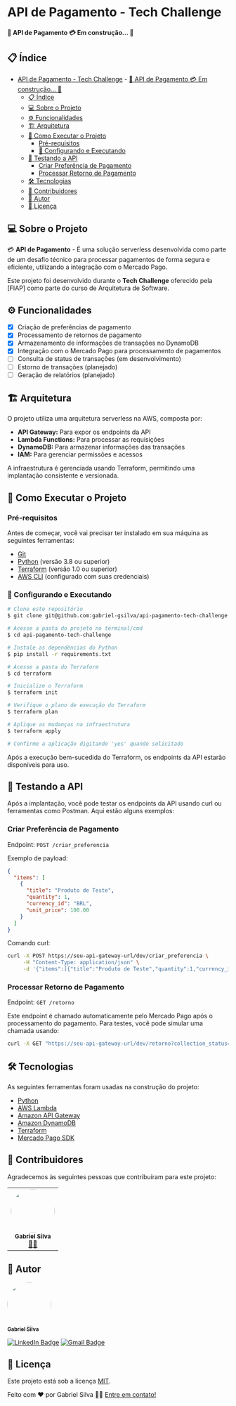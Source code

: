
# API de Pagamento - Tech Challenge

#### 🚧  API de Pagamento 💳 Em construção... 🚧

## 📋 Índice

- [API de Pagamento - Tech Challenge](#api-de-pagamento---tech-challenge)
      - [🚧  API de Pagamento 💳 Em construção... 🚧](#--api-de-pagamento--em-construção-)
  - [📋 Índice](#-índice)
  - [💻 Sobre o Projeto](#-sobre-o-projeto)
  - [⚙️ Funcionalidades](#️-funcionalidades)
  - [🏗 Arquitetura](#-arquitetura)
  - [🚀 Como Executar o Projeto](#-como-executar-o-projeto)
    - [Pré-requisitos](#pré-requisitos)
    - [🎲 Configurando e Executando](#-configurando-e-executando)
  - [🧪 Testando a API](#-testando-a-api)
    - [Criar Preferência de Pagamento](#criar-preferência-de-pagamento)
    - [Processar Retorno de Pagamento](#processar-retorno-de-pagamento)
  - [🛠 Tecnologias](#-tecnologias)
  - [👥 Contribuidores](#-contribuidores)
  - [🦸 Autor](#-autor)
  - [📝 Licença](#-licença)

## 💻 Sobre o Projeto

💳 **API de Pagamento** - É uma solução serverless desenvolvida como parte de um desafio técnico para processar pagamentos de forma segura e eficiente, utilizando a integração com o Mercado Pago.

Este projeto foi desenvolvido durante o **Tech Challenge** oferecido pela [FIAP] como parte do curso de Arquitetura de Software.

## ⚙️ Funcionalidades

- [x] Criação de preferências de pagamento
- [x] Processamento de retornos de pagamento
- [x] Armazenamento de informações de transações no DynamoDB
- [x] Integração com o Mercado Pago para processamento de pagamentos
- [ ] Consulta de status de transações (em desenvolvimento)
- [ ] Estorno de transações (planejado)
- [ ] Geração de relatórios (planejado)

## 🏗 Arquitetura

O projeto utiliza uma arquitetura serverless na AWS, composta por:

- **API Gateway:** Para expor os endpoints da API
- **Lambda Functions:** Para processar as requisições
- **DynamoDB:** Para armazenar informações das transações
- **IAM:** Para gerenciar permissões e acessos

A infraestrutura é gerenciada usando Terraform, permitindo uma implantação consistente e versionada.

## 🚀 Como Executar o Projeto

### Pré-requisitos

Antes de começar, você vai precisar ter instalado em sua máquina as seguintes ferramentas:
- [Git](https://git-scm.com)
- [Python](https://www.python.org/downloads/) (versão 3.8 ou superior)
- [Terraform](https://www.terraform.io/downloads.html) (versão 1.0 ou superior)
- [AWS CLI](https://aws.amazon.com/cli/) (configurado com suas credenciais)

### 🎲 Configurando e Executando

```bash
# Clone este repositório
$ git clone git@github.com:gabriel-gsilva/api-pagamento-tech-challenge.git

# Acesse a pasta do projeto no terminal/cmd
$ cd api-pagamento-tech-challenge

# Instale as dependências do Python
$ pip install -r requirements.txt

# Acesse a pasta do Terraform
$ cd terraform

# Inicialize o Terraform
$ terraform init

# Verifique o plano de execução do Terraform
$ terraform plan

# Aplique as mudanças na infraestrutura
$ terraform apply

# Confirme a aplicação digitando 'yes' quando solicitado
```

Após a execução bem-sucedida do Terraform, os endpoints da API estarão disponíveis para uso.

## 🧪 Testando a API

Após a implantação, você pode testar os endpoints da API usando curl ou ferramentas como Postman. Aqui estão alguns exemplos:

### Criar Preferência de Pagamento

Endpoint: `POST /criar_preferencia`

Exemplo de payload:

```json
{
  "items": [
    {
      "title": "Produto de Teste",
      "quantity": 1,
      "currency_id": "BRL",
      "unit_price": 100.00
    }
  ]
}
```

Comando curl:

```bash
curl -X POST https://seu-api-gateway-url/dev/criar_preferencia \
     -H "Content-Type: application/json" \
     -d '{"items":[{"title":"Produto de Teste","quantity":1,"currency_id":"BRL","unit_price":100.00}]}'
```

### Processar Retorno de Pagamento

Endpoint: `GET /retorno`

Este endpoint é chamado automaticamente pelo Mercado Pago após o processamento do pagamento. Para testes, você pode simular uma chamada usando:

```bash
curl -X GET "https://seu-api-gateway-url/dev/retorno?collection_status=approved&external_reference=seu-id-de-referencia"
```

## 🛠 Tecnologias

As seguintes ferramentas foram usadas na construção do projeto:

- [Python](https://www.python.org/)
- [AWS Lambda](https://aws.amazon.com/lambda/)
- [Amazon API Gateway](https://aws.amazon.com/api-gateway/)
- [Amazon DynamoDB](https://aws.amazon.com/dynamodb/)
- [Terraform](https://www.terraform.io/)
- [Mercado Pago SDK](https://www.mercadopago.com.br/developers/pt/guides/sdks)

## 👥 Contribuidores

Agradecemos às seguintes pessoas que contribuíram para este projeto:

<table>
  <tr>
    <td align="center"><a href="https://github.com/gabriel-gsilva"><img style="border-radius: 50%;" src="https://avatars.githubusercontent.com/u/seu-id?v=4" width="100px;" alt=""/><br /><sub><b>Gabriel Silva</b></sub></a><br /><a href="https://github.com/gabriel-gsilva" title="Desenvolvedor">👨‍💻</a></td>
  </tr>
</table>

## 🦸 Autor

<a href="https://github.com/gabriel-gsilva">
 <img style="border-radius: 50%;" src="https://avatars.githubusercontent.com/u/seu-id?v=4" width="100px;" alt=""/>
 <br />
 <sub><b>Gabriel Silva</b></sub></a>
 <br />

[![LinkedIn Badge](https://img.shields.io/badge/-LinkedIn-blue?style=flat-square&logo=Linkedin&logoColor=white&link=https://www.linkedin.com/in/seu-linkedin/)](https://www.linkedin.com/in/seu-linkedin/)
[![Gmail Badge](https://img.shields.io/badge/-Gmail-c14438?style=flat-square&logo=Gmail&logoColor=white&link=mailto:seu-email@gmail.com)](mailto:seu-email@gmail.com)

## 📝 Licença

Este projeto está sob a licença [MIT](./LICENSE).

Feito com ❤️ por Gabriel Silva 👋🏽 [Entre em contato!](https://www.linkedin.com/in/seu-linkedin/)